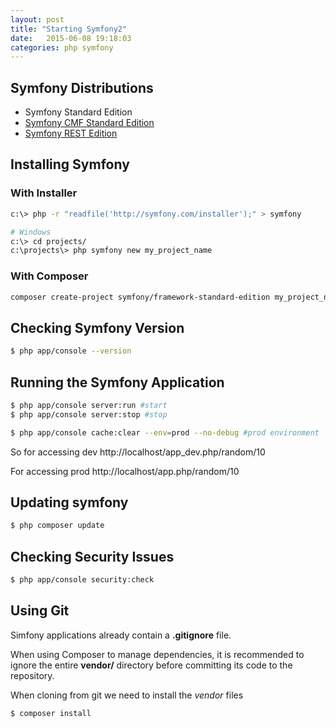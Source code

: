 ```yaml
---
layout: post
title: "Starting Symfony2"
date:   2015-06-08 19:18:03
categories: php symfony
---
```


## Symfony Distributions

* Symfony Standard Edition
* [Symfony CMF Standard Edition](https://github.com/symfony-cmf/symfony-cmf-standard)
* [Symfony REST Edition](https://github.com/gimler/symfony-rest-edition)

## Installing Symfony

### With Installer

```bash
c:\> php -r "readfile('http://symfony.com/installer');" > symfony

# Windows
c:\> cd projects/
c:\projects\> php symfony new my_project_name
```

### With Composer

```bash
composer create-project symfony/framework-standard-edition my_project_name
```

## Checking Symfony Version

```bash
$ php app/console --version
```

## Running the Symfony Application

```bash
$ php app/console server:run #start
$ php app/console server:stop #stop

$ php app/console cache:clear --env=prod --no-debug #prod environment
```

So for accessing dev
http://localhost/app_dev.php/random/10

For accessing prod
http://localhost/app.php/random/10

## Updating symfony
```bash
$ php composer update
```

## Checking Security Issues
```bash
$ php app/console security:check
```

## Using Git

Simfony applications already contain a **.gitignore** file.

When using Composer to manage dependencies, it is recommended to ignore the entire **vendor/** directory before committing its code to the repository. 

When cloning from git we need to install the *vendor* files
```bash
$ composer install
```
